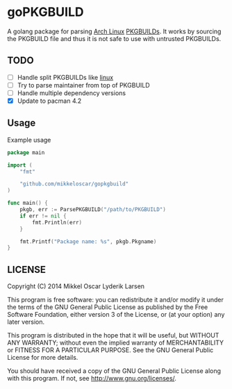 # goPKGBUILD

A golang package for parsing [Arch Linux][archlinux] [PKGBUILDs][pkgbuilds]. It
works by sourcing the PKGBUILD file and thus it is not safe to use with
untrusted PKGBUILDs.

## TODO

- [ ] Handle split PKGBUILDs like [linux][linux-pkg]
- [ ] Try to parse maintainer from top of PKGBUILD
- [ ] Handle multiple dependency versions
- [x] Update to pacman 4.2

## Usage

Example usage

```go
package main

import (
    "fmt"

    "github.com/mikkeloscar/gopkgbuild"
)

func main() {
    pkgb, err := ParsePKGBUILD("/path/to/PKGBUILD")
    if err != nil {
        fmt.Println(err)
    }

    fmt.Printf("Package name: %s", pkgb.Pkgname)
}
```

## LICENSE

Copyright (C) 2014  Mikkel Oscar Lyderik Larsen

This program is free software: you can redistribute it and/or modify
it under the terms of the GNU General Public License as published by
the Free Software Foundation, either version 3 of the License, or
(at your option) any later version.

This program is distributed in the hope that it will be useful,
but WITHOUT ANY WARRANTY; without even the implied warranty of
MERCHANTABILITY or FITNESS FOR A PARTICULAR PURPOSE.  See the
GNU General Public License for more details.

You should have received a copy of the GNU General Public License
along with this program.  If not, see <http://www.gnu.org/licenses/>.


[archlinux]: http://archlinux.org
[pkgbuilds]: https://wiki.archlinux.org/index.php/PKGBUILD
[linux-pkg]: https://projects.archlinux.org/svntogit/packages.git/tree/trunk/PKGBUILD?h=packages/linux
